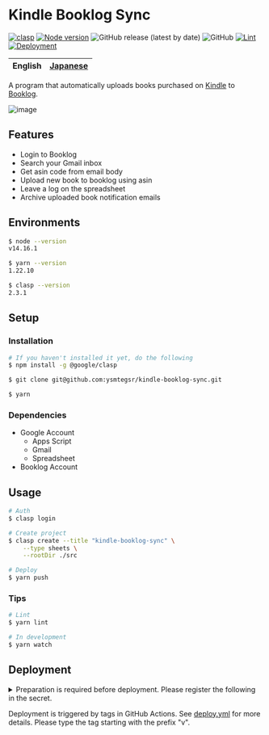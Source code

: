 # Kindle Booklog Sync

[![clasp](https://img.shields.io/badge/built%20with-clasp-4285f4.svg)](https://github.com/google/clasp)
[![Node version](https://img.shields.io/badge/node-v14.16.1-blue)](https://github.com/ysmtegsr/kindle-booklog-sync)
![GitHub release (latest by date)](https://img.shields.io/github/v/release/ysmtegsr/kindle-booklog-sync)
![GitHub](https://img.shields.io/github/license/ysmtegsr/kindle-booklog-sync)
[![Lint](https://github.com/ysmtegsr/kindle-booklog-sync/actions/workflows/lint.yml/badge.svg)](https://github.com/ysmtegsr/kindle-booklog-sync/actions/workflows/lint.yml)
[![Deployment](https://github.com/ysmtegsr/kindle-booklog-sync/actions/workflows/deploy.yml/badge.svg)](https://github.com/ysmtegsr/kindle-booklog-sync/actions/workflows/deploy.yml)

| English | [Japanese](https://github.com/ysmtegsr/kindle-booklog-sync/blob/main/README.ja.md) |
| --- | --- |

A program that automatically uploads books purchased on [Kindle](https://www.amazon.co.jp/ranking?type=top-sellers&ref_=nav_cs_bestsellers_1837a9214239486ba2b00680c5ef8837) to [Booklog](https://booklog.jp).

![image](https://user-images.githubusercontent.com/38056766/124377095-2fa69580-dce5-11eb-9d14-e14891e6f168.png)

## Features

- Login to Booklog
- Search your Gmail inbox
- Get asin code from email body
- Upload new book to booklog using asin
- Leave a log on the spreadsheet
- Archive uploaded book notification emails

## Environments

```sh
$ node --version
v14.16.1

$ yarn --version
1.22.10

$ clasp --version
2.3.1
```

## Setup

### Installation

```sh
# If you haven't installed it yet, do the following
$ npm install -g @google/clasp

$ git clone git@github.com:ysmtegsr/kindle-booklog-sync.git

$ yarn
```

### Dependencies

- Google Account
  - Apps Script
  - Gmail
  - Spreadsheet
- Booklog Account

## Usage

```sh
# Auth
$ clasp login

# Create project
$ clasp create --title "kindle-booklog-sync" \
    --type sheets \
    --rootDir ./src

# Deploy
$ yarn push
```

### Tips

```sh
# Lint
$ yarn lint

# In development
$ yarn watch
```

## Deployment

<details><summary>Preparation is required before deployment. Please register the following in the secret.</summary>

If you have been authenticated using the command line ( e.g. `clasp login` ), there should have generated `~/.clasprc.json`. Please refer to it and complete the registration.

```sh
$ cat ~/.clasprc.json | jq .
{
  "token": {
    "access_token": "XXXXXXXXXXXXXXXXXXX",
    "scope": "https://www.googleapis.com/auth/cloud-platform https://www.googleapis.com/auth/script.webapp.deploy openid https://www.googleapis.com/auth/script.projects https://www.googleapis.com/auth/drive.file https://www.googleapis.com/auth/service.management https://www.googleapis.com/auth/logging.read https://www.googleapis.com/auth/userinfo.email https://www.googleapis.com/auth/userinfo.profile https://www.googleapis.com/auth/script.deployments https://www.googleapis.com/auth/drive.metadata.readonly",
    "token_type": "Bearer",
    "id_token": "XXXXXXXXXXXXXXXX",
    "expiry_date": 1234567890,
    "refresh_token": "AAAAAAAAAAAAABBBBBBBBBBBCCCCCCCCCCCCCCCCCDDDDDDDDDDDDEEEEEEEEEEEEEFFFFFFFFFFFFFGGGGGGGGGGGGGGGHHHHHHHHHH"
  },
  "oauth2ClientSettings": {
    "clientId": "1111111111-abcdefghijklmn22222222222.apps.googleusercontent.com",
    "clientSecret": "abcdefghijklmn",
    "redirectUri": "http://localhost"
  },
  "isLocalCreds": false
}
```

You can go to that page with `Your Repository TOP` > `Settings` > `Secrets`.

The final result will be the attached image below.

![](https://user-images.githubusercontent.com/38056766/124621061-ee64e000-deb4-11eb-80bf-9bd9ffed7cdc.png)

</details>

Deployment is triggered by tags in GitHub Actions. See [deploy.yml](https://github.com/ysmtegsr/kindle-booklog-sync/blob/main/.github/workflows/deploy.yml) for more details.
Please type the tag starting with the prefix "v".
